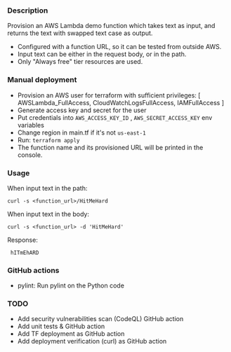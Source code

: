 ### Description

Provision an AWS Lambda demo function which takes text as input, and returns the text with swapped text case as output.

 - Configured with a function URL, so it can be tested from outside AWS.
 - Input text can be either in the request body, or in the path.
 - Only "Always free" tier resources are used.

### Manual deployment
- Provision an AWS user for terraform with sufficient privileges: [ AWSLambda_FullAccess, CloudWatchLogsFullAccess, IAMFullAccess ]
- Generate access key and secret for the user
- Put credentials into `AWS_ACCESS_KEY_ID` , `AWS_SECRET_ACCESS_KEY` env variables
- Change region in main.tf if it's not `us-east-1`
- Run:     `terraform apply`
- The function name and its provisioned URL will be printed in the console.

### Usage
When input text in the path:

    curl -s <function_url>/HitMeHard

When input text in the body:

    curl -s <function_url> -d 'HitMeHard'

 Response:

     hITmEhARD

### GitHub actions
- pylint: Run pylint on the Python code

### TODO
- Add security vulnerabilities scan (CodeQL) GitHub action
- Add unit tests & GitHub action
- Add TF deployment as GitHub action
- Add deployment verification (curl) as GitHub action
